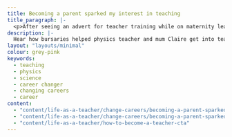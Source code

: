 ```yaml
---
title: Becoming a parent sparked my interest in teaching 
title_paragraph: |-
  <p>After seeing an advert for teacher training while on maternity leave, Claire changed careers to become a physics teacher.</p>
description: |-
  Hear how bursaries helped physics teacher and mum Claire get into teaching, and why she changed careers to become a teacher.
layout: "layouts/minimal" 
colour: grey-pink
keywords:
  - teaching
  - physics
  - science
  - career changer
  - changing careers
  - career
content: 
  - "content/life-as-a-teacher/change-careers/becoming-a-parent-sparked-my-interest-in-teaching/header" 
  - "content/life-as-a-teacher/change-careers/becoming-a-parent-sparked-my-interest-in-teaching/article"
  - "content/life-as-a-teacher/how-to-become-a-teacher-cta"
---
```

